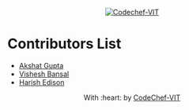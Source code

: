 <p align="center"><a href="https://www.codechefvit.com" target="_blank"><img src="https://s3.amazonaws.com/codechef_shared/sites/all/themes/abessive/logo-3.png" title="CodeChef-VIT" alt="Codechef-VIT"></a>
</p>

# Contributors List
* [Akshat Gupta](https://github.com/akshatvg)
* [Vishesh Bansal](https://github.com/VisheshBansal)
* [Harish Edison](https://github.com/harish-edison)

<p align="center">
	With :heart: by <a href="https://www.codechefvit.com" target="_blank">CodeChef-VIT</a>
</p>
